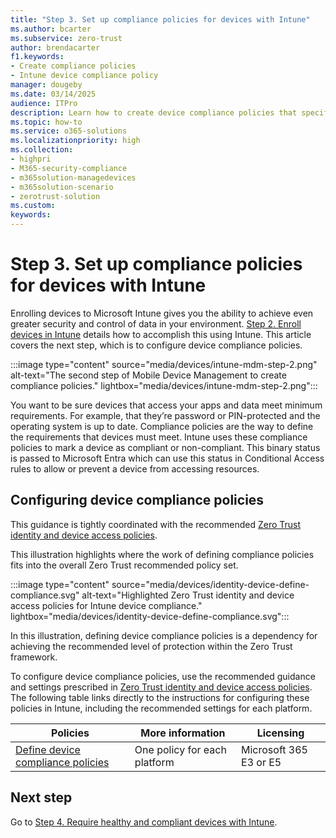 ```yaml
---
title: "Step 3. Set up compliance policies for devices with Intune"
ms.author: bcarter
ms.subservice: zero-trust
author: brendacarter
f1.keywords:
- Create compliance policies
- Intune device compliance policy
manager: dougeby
ms.date: 03/14/2025
audience: ITPro
description: Learn how to create device compliance policies that specify the minimum requirements for a device to access your environment.
ms.topic: how-to
ms.service: o365-solutions
ms.localizationpriority: high
ms.collection:
- highpri
- M365-security-compliance
- m365solution-managedevices
- m365solution-scenario
- zerotrust-solution
ms.custom: 
keywords: 
---
```


# Step 3. Set up compliance policies for devices with Intune

Enrolling devices to Microsoft Intune gives you the ability to achieve even greater security and control of data in your environment. [Step 2. Enroll devices in Intune](manage-devices-with-intune-enroll.md) details how to accomplish this using Intune. This article covers the next step, which is to configure device compliance policies.

:::image type="content" source="media/devices/intune-mdm-step-2.png" alt-text="The second step of Mobile Device Management to create compliance policies." lightbox="media/devices/intune-mdm-step-2.png":::

You want to be sure devices that access your apps and data meet minimum requirements. For example, that they’re password or PIN-protected and the operating system is up to date. Compliance policies are the way to define the requirements that devices must meet. Intune uses these compliance policies to mark a device as compliant or non-compliant. This binary status is passed to Microsoft Entra which can use this status in Conditional Access rules to allow or prevent a device from accessing resources.

## Configuring device compliance policies

This guidance is tightly coordinated with the recommended [Zero Trust identity and device access policies](zero-trust-identity-device-access-policies-overview.md).

This illustration highlights where the work of defining compliance policies fits into the overall Zero Trust recommended policy set.

:::image type="content" source="media/devices/identity-device-define-compliance.svg" alt-text="Highlighted Zero Trust identity and device access policies for Intune device compliance." lightbox="media/devices/identity-device-define-compliance.svg":::

In this illustration, defining device compliance policies is a dependency for achieving the recommended level of protection within the Zero Trust framework.

To configure device compliance policies, use the recommended guidance and settings prescribed in [Zero Trust identity and device access policies](zero-trust-identity-device-access-policies-overview.md). The following table links directly to the instructions for configuring these policies in Intune, including the recommended settings for each platform.

|Policies |More information  |Licensing |
|---------|---------|---------|
|[Define device compliance policies](zero-trust-identity-device-access-policies-common.md#create-device-compliance-policies)   |  One policy for each platform       |  Microsoft 365 E3 or E5       |

## Next step

Go to [Step 4. Require healthy and compliant devices with Intune](manage-devices-with-intune-require-compliance.md).
